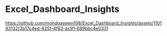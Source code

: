 # Excel_Dashboard_Insights

https://github.com/mohdqaseem198/Excel_Dashboard_Insights/assets/110193132/3b17c4ed-625f-4f83-ac91-689bbc4e0331
